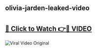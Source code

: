 ## olivia-jarden-leaked-video 

# <h2><a href="http://freeplayer.one?title=olivia-jarden-leaked-video&ref=21J">🔗 Click to Watch 👉🔴 VIDEO</a></h2>

<a href="http://freeplayer.one?title=olivia-jarden-leaked-video&ref=21J" rel="nofollow" data-target="animated-image.originalLink"><img src="https://i.ibb.co.com/xMMVF88/686577567.gif" alt="Viral Video Original" style="max-width: 100%; display: inline-block;" data-target="animated-image.originalImage"></a>

